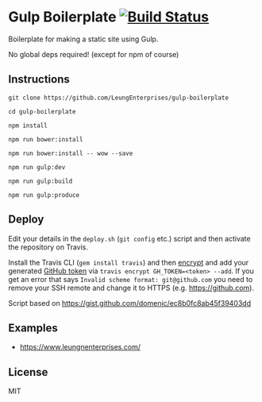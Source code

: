 # Gulp Boilerplate [![Build Status](https://travis-ci.org/LeungEnterprises/gulp-boilerplate.svg?branch=master)](https://travis-ci.org/LeungEnterprises/gulp-boilerplate)
Boilerplate for making a static site using Gulp.

No global deps required! (except for npm of course)

## Instructions
`git clone https://github.com/LeungEnterprises/gulp-boilerplate`

`cd gulp-boilerplate`

`npm install`

`npm run bower:install`

`npm run bower:install -- wow --save`

`npm run gulp:dev`

`npm run gulp:build`

`npm run gulp:produce`

## Deploy
Edit your details in the `deploy.sh` (`git config` etc.) script and then activate the repository on Travis.

Install the Travis CLI (`gem install travis`) and then [encrypt](https://docs.travis-ci.com/user/encryption-keys/) and add your generated [GitHub token](https://github.com/settings/tokens) via `travis encrypt GH_TOKEN=<token> --add`.  If you get an error that says `Invalid scheme format: git@github.com` you need to remove your SSH remote and change it to HTTPS (e.g. https://github.com).

Script based on https://gist.github.com/domenic/ec8b0fc8ab45f39403dd

## Examples
* https://www.leungnenterprises.com/

## License
MIT
